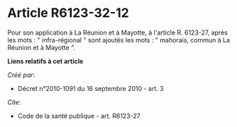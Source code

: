 # Article R6123-32-12

Pour son application à La Réunion et à Mayotte, à l'article R. 6123-27, après les mots : " infra-régional " sont ajoutés les
mots : " mahorais, commun à La Réunion et à Mayotte ”.

**Liens relatifs à cet article**

_Créé par_:

  - Décret n°2010-1091 du 16 septembre 2010 - art. 3

_Cite_:

  - Code de la santé publique - art. R6123-27
